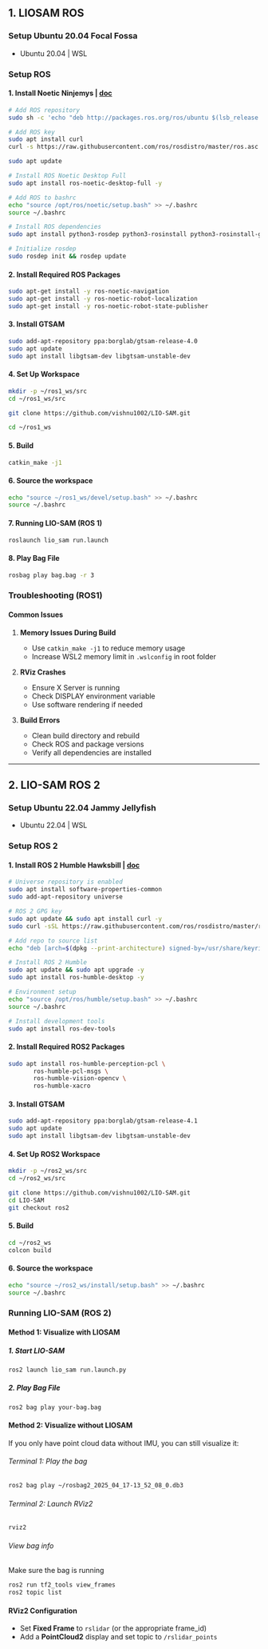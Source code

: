 ## 1. LIOSAM ROS 

### Setup Ubuntu 20.04 Focal Fossa

- Ubuntu 20.04 | WSL  

### Setup ROS 

#### 1. Install Noetic Ninjemys | [doc](https://wiki.ros.org/noetic/Installation/Ubuntu)

```bash
# Add ROS repository
sudo sh -c 'echo "deb http://packages.ros.org/ros/ubuntu $(lsb_release -sc) main" > /etc/apt/sources.list.d/ros-latest.list'

# Add ROS key
sudo apt install curl
curl -s https://raw.githubusercontent.com/ros/rosdistro/master/ros.asc | sudo apt-key add -

sudo apt update

# Install ROS Noetic Desktop Full
sudo apt install ros-noetic-desktop-full -y

# Add ROS to bashrc
echo "source /opt/ros/noetic/setup.bash" >> ~/.bashrc
source ~/.bashrc

# Install ROS dependencies
sudo apt install python3-rosdep python3-rosinstall python3-rosinstall-generator python3-wstool build-essential

# Initialize rosdep
sudo rosdep init && rosdep update
```

#### 2. Install Required ROS Packages

```bash
sudo apt-get install -y ros-noetic-navigation
sudo apt-get install -y ros-noetic-robot-localization
sudo apt-get install -y ros-noetic-robot-state-publisher
```

#### 3. Install GTSAM

```bash
sudo add-apt-repository ppa:borglab/gtsam-release-4.0
sudo apt update
sudo apt install libgtsam-dev libgtsam-unstable-dev
```

#### 4. Set Up Workspace

```bash
mkdir -p ~/ros1_ws/src
cd ~/ros1_ws/src

git clone https://github.com/vishnu1002/LIO-SAM.git

cd ~/ros1_ws
```

#### 5. Build
```bash
catkin_make -j1
```

#### 6. Source the workspace
```bash
echo "source ~/ros1_ws/devel/setup.bash" >> ~/.bashrc
source ~/.bashrc
```

#### 7. Running LIO-SAM (ROS 1)

```bash
roslaunch lio_sam run.launch
```

#### 8. Play Bag File

```bash
rosbag play bag.bag -r 3
```

### Troubleshooting (ROS1)

#### Common Issues

1. **Memory Issues During Build**

   - Use `catkin_make -j1` to reduce memory usage
   - Increase WSL2 memory limit in `.wslconfig` in root folder

2. **RViz Crashes**

   - Ensure X Server is running
   - Check DISPLAY environment variable
   - Use software rendering if needed

3. **Build Errors**
   - Clean build directory and rebuild
   - Check ROS and package versions
   - Verify all dependencies are installed

---

## 2. LIO-SAM ROS 2

### Setup Ubuntu 22.04 Jammy Jellyfish

- Ubuntu 22.04 | WSL  

### Setup ROS 2

#### 1. Install ROS 2 Humble Hawksbill | [doc](https://docs.ros.org/en/humble/Installation/Ubuntu-Install-Debs.html)

```bash
# Universe repository is enabled
sudo apt install software-properties-common
sudo add-apt-repository universe

# ROS 2 GPG key
sudo apt update && sudo apt install curl -y
sudo curl -sSL https://raw.githubusercontent.com/ros/rosdistro/master/ros.key -o /usr/share/keyrings/ros-archive-keyring.gpg

# Add repo to source list
echo "deb [arch=$(dpkg --print-architecture) signed-by=/usr/share/keyrings/ros-archive-keyring.gpg] http://packages.ros.org/ros2/ubuntu $(. /etc/os-release && echo $UBUNTU_CODENAME) main" | sudo tee /etc/apt/sources.list.d/ros2.list > /dev/null

# Install ROS 2 Humble
sudo apt update && sudo apt upgrade -y
sudo apt install ros-humble-desktop -y

# Environment setup
echo "source /opt/ros/humble/setup.bash" >> ~/.bashrc
source ~/.bashrc

# Install development tools
sudo apt install ros-dev-tools
```

#### 2. Install Required ROS2 Packages

```bash
sudo apt install ros-humble-perception-pcl \
  	   ros-humble-pcl-msgs \
  	   ros-humble-vision-opencv \
  	   ros-humble-xacro
```

#### 3. Install GTSAM

```bash
sudo add-apt-repository ppa:borglab/gtsam-release-4.1
sudo apt update
sudo apt install libgtsam-dev libgtsam-unstable-dev
```

#### 4. Set Up ROS2 Workspace

```bash
mkdir -p ~/ros2_ws/src
cd ~/ros2_ws/src

git clone https://github.com/vishnu1002/LIO-SAM.git
cd LIO-SAM
git checkout ros2
```

#### 5. Build
```bash
cd ~/ros2_ws
colcon build
```

#### 6. Source the workspace
```bash
echo "source ~/ros2_ws/install/setup.bash" >> ~/.bashrc
source ~/.bashrc
```

### Running LIO-SAM (ROS 2)

#### Method 1: Visualize with LIOSAM

##### 1. Start LIO-SAM

```bash
ros2 launch lio_sam run.launch.py
```

##### 2. Play Bag File

```bash
ros2 bag play your-bag.bag
```
#### Method 2: Visualize without LIOSAM

If you only have point cloud data without IMU, you can still visualize it:

###### Terminal 1: Play the bag
```bash
ros2 bag play ~/rosbag2_2025_04_17-13_52_08_0.db3
```

###### Terminal 2: Launch RViz2
```bash
rviz2
```
###### View bag info
Make sure the bag is running
```bash
ros2 run tf2_tools view_frames
ros2 topic list
```
#### RViz2 Configuration

- Set **Fixed Frame** to `rslidar` (or the appropriate frame_id)
- Add a **PointCloud2** display and set topic to `/rslidar_points`
